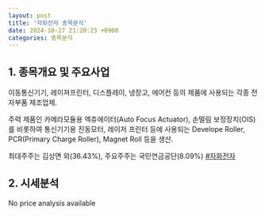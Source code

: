 ```yaml
---
layout: post
title: '자화전자 종목분석'
date: 2024-10-27 21:20:23 +0900
categories: 종목분석
---
```


## 1. 종목개요 및 주요사업

이동통신기기, 레이져프린터, 디스플레이, 냉장고, 에어컨 등의 제품에 사용되는 각종 전자부품 제조업체.

주력 제품인 카메라모듈용 엑츄에이터(Auto Focus Actuator), 손떨림 보정장치(OIS)를 비롯하여 통신기기용 진동모터, 레이저 프린터 등에 사용되는 Develope Roller, PCR(Primary Charge Roller), Magnet Roll 등을 생산. 

최대주주는 김상면 외(36.43%), 주요주주는 국민연금공단(8.09%)
[#자화전자](#)

## 2. 시세분석

No price analysis available
